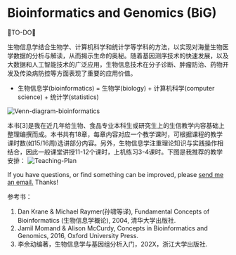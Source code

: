 # Bioinformatics and Genomics (BiG)

🐘TO-DO🐘

生物信息学结合生物学、计算机科学和统计学等学科的方法，以实现对海量生物医学数据的分析与解读，从而揭示生命的奥秘。随着基因测序技术的快速发展，以及大数据和人工智能技术的广泛应用，生物信息技术在分子诊断、肿瘤防治、药物开发及传染病防控等方面表现了重要的应用价值。
* 生物信息学(bioinformatics) = 生物学(biology) + 计算机科学(computer science) + 统计学(statistics)

![Venn-diagram-bioinformatics](https://raw.githubusercontent.com/adong77/bigbook/master/imageBed/Venn-diagram-bioinformatics.png)

本书[3]是我在近几年给生物、食品专业本科生或研究生上的生信教学内容基础上整理编撰而成。本书共有18章，每章内容对应一个教学课时，可根据课程的教学课时数(如15/16周)选讲部分内容。另外，生物信息学注重理论知识与实践操作相结合，因此一般课堂讲授11-12个课时，上机练习3-4课时。下图是我推荐的教学安排：
![Teaching-Plan](https://raw.githubusercontent.com/adong77/bigbook/master/imageBed/Teaching-plan-bioinformatics.png)

If you have questions, or find something can be improved, please <a href="mailto:youdng@hotmail.com">send me an email.</a> Thanks!

参考书：
1. Dan Krane & Michael Raymer(孙啸等译), Fundamental Concepts of Bioinformatics (生物信息学概论), 2004, 清华大学出版社.
2. Jamil Momand & Alison McCurdy, Concepts in Bioinformatics and Genomics, 2016, Oxford University Press.
3. 李余动编著，生物信息学与基因组分析入门，202X，浙江大学出版社.